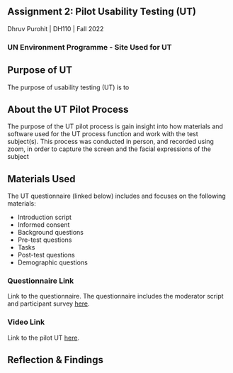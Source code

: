 ## Assignment 2: Pilot Usability Testing (UT)

Dhruv Purohit | DH110 | Fall 2022

### UN Environment Programme - Site Used for UT


## Purpose of UT 
The purpose of usability testing (UT) is to 

## About the UT Pilot Process
The purpose of the UT pilot process is gain insight into how materials and software used for the UT process function and work with the test subject(s). This process was conducted in person, and recorded using zoom, in order to capture the screen and the facial expressions of the subject

## Materials Used

The UT questionnaire (linked below) includes and focuses on the following materials: 
* Introduction script
* Informed consent
* Background questions
* Pre-test questions
* Tasks
* Post-test questions
* Demographic questions

### Questionnaire Link
Link to the questionnaire. The questionnaire includes the moderator script and participant survey [here](https://forms.gle/aDQhmGhYESiUeESB6).

### Video Link
Link to the pilot UT [here](https://drive.google.com/file/d/1dfnHqNFKok4-q8qwTUhrwRXK_Hm6ufWo/view?usp=sharing).

## Reflection & Findings
